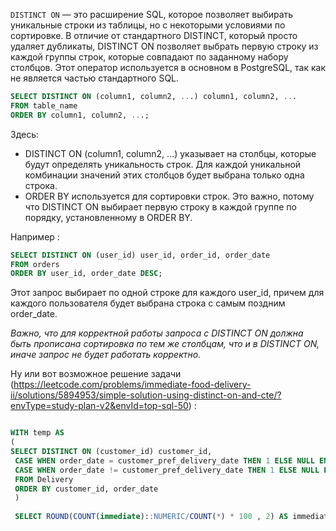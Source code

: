 `DISTINCT ON`  — это расширение SQL, которое позволяет выбирать уникальные строки из таблицы, но с некоторыми условиями по сортировке. В отличие от стандартного DISTINCT, который просто удаляет дубликаты, DISTINCT ON позволяет выбрать первую строку из каждой группы строк, которые совпадают по заданному набору столбцов. Этот оператор используется в основном в PostgreSQL, так как не является частью стандартного SQL.

```SQL
SELECT DISTINCT ON (column1, column2, ...) column1, column2, ... 
FROM table_name
ORDER BY column1, column2, ...;
```

Здесь:
- DISTINCT ON (column1, column2, ...) указывает на столбцы, которые будут определять уникальность строк. Для каждой уникальной комбинации значений этих столбцов будет выбрана только одна строка.
- ORDER BY используется для сортировки строк. Это важно, потому что DISTINCT ON выбирает первую строку в каждой группе по порядку, установленному в ORDER BY.

Например : 

```SQL
SELECT DISTINCT ON (user_id) user_id, order_id, order_date
FROM orders
ORDER BY user_id, order_date DESC;
```

Этот запрос выбирает по одной строке для каждого user_id, причем для каждого пользователя будет выбрана строка с самым поздним order_date.

*Важно, что для корректной работы запроса с DISTINCT ON должна быть прописана сортировка по тем же столбцам, что и в DISTINCT ON, иначе запрос не будет работать корректно.*

Ну или вот возможное решение задачи (https://leetcode.com/problems/immediate-food-delivery-ii/solutions/5894953/simple-solution-using-distinct-on-and-cte/?envType=study-plan-v2&envId=top-sql-50) : 

```SQL

WITH temp AS 
(
SELECT DISTINCT ON (customer_id) customer_id, 
 CASE WHEN order_date = customer_pref_delivery_date THEN 1 ELSE NULL END AS "immediate", 
 CASE WHEN order_date != customer_pref_delivery_date THEN 1 ELSE NULL END AS "scheduled" 
 FROM Delivery 
 ORDER BY customer_id, order_date 
 ) 
 
 SELECT ROUND(COUNT(immediate)::NUMERIC/COUNT(*) * 100 , 2) AS immediate_percentage FROM temp

```

